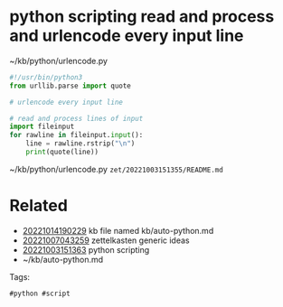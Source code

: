 # python scripting read and process and urlencode every input line

~/kb/python/urlencode.py
```python
#!/usr/bin/python3
from urllib.parse import quote

# urlencode every input line

# read and process lines of input
import fileinput
for rawline in fileinput.input():
    line = rawline.rstrip("\n")
    print(quote(line))
```

~/kb/python/urlencode.py
` zet/20221003151355/README.md `

# Related

- [20221014190229](/zet/20221014190229/README.md) kb file named kb/auto-python.md
- [20221007043259](/zet/20221007043259/README.md) zettelkasten generic ideas
- [20221003151363](/zet/20221003151363/README.md) python scripting
- ~/kb/auto-python.md

Tags:

    #python #script 
